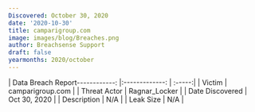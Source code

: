 ```yaml
---
Discovered: October 30, 2020
date: '2020-10-30'
title: camparigroup.com
image: images/blog/Breaches.png
author: Breachsense Support
draft: false
yearmonths: 2020/october
---
```


| Data Breach Report------------:   |:-------------:    | :-----:|
| Victim    | camparigroup.com      | 
| Threat Actor    | Ragnar_Locker      | 
| Date Discovered    | Oct 30, 2020      | 
| Description    | N/A      | 
| Leak Size    | N/A      | 

